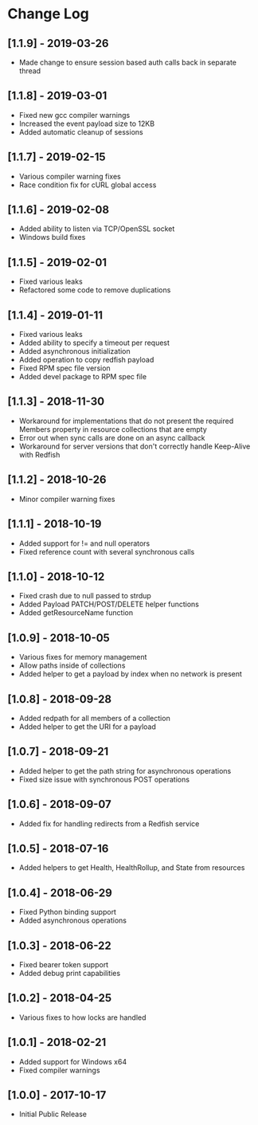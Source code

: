 # Change Log

## [1.1.9] - 2019-03-26
- Made change to ensure session based auth calls back in separate thread

## [1.1.8] - 2019-03-01
- Fixed new gcc compiler warnings
- Increased the event payload size to 12KB
- Added automatic cleanup of sessions

## [1.1.7] - 2019-02-15
- Various compiler warning fixes
- Race condition fix for cURL global access

## [1.1.6] - 2019-02-08
- Added ability to listen via TCP/OpenSSL socket
- Windows build fixes

## [1.1.5] - 2019-02-01
- Fixed various leaks
- Refactored some code to remove duplications

## [1.1.4] - 2019-01-11
- Fixed various leaks
- Added ability to specify a timeout per request
- Added asynchronous initialization
- Added operation to copy redfish payload
- Fixed RPM spec file version
- Added devel package to RPM spec file

## [1.1.3] - 2018-11-30
- Workaround for implementations that do not present the required Members property in resource collections that are empty
- Error out when sync calls are done on an async callback
- Workaround for server versions that don't correctly handle Keep-Alive with Redfish

## [1.1.2] - 2018-10-26
- Minor compiler warning fixes

## [1.1.1] - 2018-10-19
- Added support for != and null operators
- Fixed reference count with several synchronous calls

## [1.1.0] - 2018-10-12
- Fixed crash due to null passed to strdup
- Added Payload PATCH/POST/DELETE helper functions
- Added getResourceName function

## [1.0.9] - 2018-10-05
- Various fixes for memory management
- Allow paths inside of collections
- Added helper to get a payload by index when no network is present

## [1.0.8] - 2018-09-28
- Added redpath for all members of a collection
- Added helper to get the URI for a payload

## [1.0.7] - 2018-09-21
- Added helper to get the path string for asynchronous operations
- Fixed size issue with synchronous POST operations

## [1.0.6] - 2018-09-07
- Added fix for handling redirects from a Redfish service

## [1.0.5] - 2018-07-16
- Added helpers to get Health, HealthRollup, and State from resources

## [1.0.4] - 2018-06-29
- Fixed Python binding support
- Added asynchronous operations

## [1.0.3] - 2018-06-22
- Fixed bearer token support
- Added debug print capabilities

## [1.0.2] - 2018-04-25
- Various fixes to how locks are handled

## [1.0.1] - 2018-02-21
- Added support for Windows x64
- Fixed compiler warnings

## [1.0.0] - 2017-10-17
- Initial Public Release

